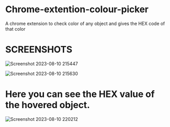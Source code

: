 # Chrome-extention-colour-picker
A chrome extension to check color of  any object and gives the HEX code of that color 

# SCREENSHOTS


![Screenshot 2023-08-10 215447](https://github.com/raghavsingh05/Chrome-extention-colour-picker/assets/113702274/619a8125-23c0-4f91-afaf-461b2e8af288)


![Screenshot 2023-08-10 215630](https://github.com/raghavsingh05/Chrome-extention-colour-picker/assets/113702274/17354478-0f04-4895-9f99-d2ced8b9ecac)


# Here you can see the HEX value of the hovered object.



![Screenshot 2023-08-10 220212](https://github.com/raghavsingh05/Chrome-extention-colour-picker/assets/113702274/652597b0-c819-4c7f-aac3-6dea23825118)
